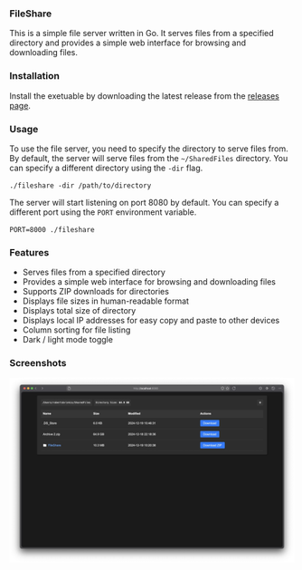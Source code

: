 ### FileShare

This is a simple file server written in Go. It serves files from a specified directory and provides a simple web interface for browsing and downloading files.

### Installation

Install the exetuable by downloading the latest release from the [releases page](https://github.com/amixaam/FileShare/releases/).

### Usage

To use the file server, you need to specify the directory to serve files from. By default, the server will serve files from the `~/SharedFiles` directory. You can specify a different directory using the `-dir` flag.

```
./fileshare -dir /path/to/directory
```

The server will start listening on port 8080 by default. You can specify a different port using the `PORT` environment variable.

```
PORT=8000 ./fileshare
```

### Features

-   Serves files from a specified directory
-   Provides a simple web interface for browsing and downloading files
-   Supports ZIP downloads for directories
-   Displays file sizes in human-readable format
-   Displays total size of directory
-   Displays local IP addresses for easy copy and paste to other devices
-   Column sorting for file listing
-   Dark / light mode toggle

### Screenshots

![Screenshot 1](./screenshot.webp)
